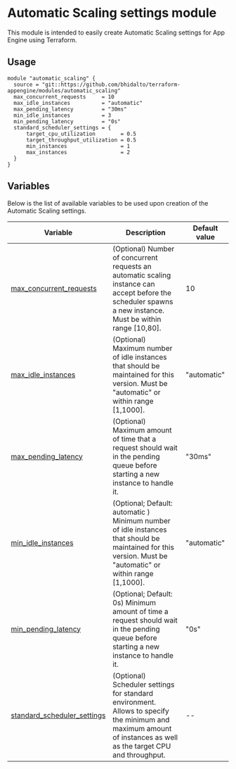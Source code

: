 # Automatic Scaling settings module

This module is intended to easily create Automatic Scaling settings for App Engine using Terraform.

## Usage

```
module "automatic_scaling" {
  source = "git::https://github.com/bhidalto/terraform-appengine/modules/automatic_scaling"
  max_concurrent_requests     = 10
  max_idle_instances          = "automatic"
  max_pending_latency         = "30ms"
  min_idle_instances          = 3
  min_pending_latency         = "0s"
  standard_scheduler_settings = {
      target_cpu_utilization        = 0.5
      target_throughput_utilization = 0.5
      min_instances                 = 1
      max_instances                 = 2    
  }
}
```

## Variables

Below is the list of available variables to be used upon creation of the Automatic Scaling settings.

| Variable | Description | Default value|
| --- | --- | -- |
| [max_concurrent_requests](https://cloud.google.com/appengine/docs/standard/python/config/appref#max_concurrent_requests) | (Optional) Number of concurrent requests an automatic scaling instance can accept before the scheduler spawns a new instance. Must be within range [10,80]. | 10 |
| [max_idle_instances](https://cloud.google.com/appengine/docs/standard/python/config/appref#max_idle_instances) | (Optional) Maximum number of idle instances that should be maintained for this version. Must be "automatic" or within range [1,1000].  | "automatic" |
| [max_pending_latency](https://cloud.google.com/appengine/docs/standard/python/config/appref#max_pending_latency) | (Optional) Maximum amount of time that a request should wait in the pending queue before starting a new instance to handle it.  | "30ms" |
| [min_idle_instances](https://cloud.google.com/appengine/docs/standard/python/config/appref#min_idle_instances) | (Optional; Default: automatic ) Minimum number of idle instances that should be maintained for this version. Must be "automatic" or within range [1,1000].  | "automatic" |
| [min_pending_latency](https://cloud.google.com/appengine/docs/standard/python/config/appref#min_pending_latency) | (Optional; Default: 0s) Minimum amount of time a request should wait in the pending queue before starting a new instance to handle it.  | "0s" |
| [standard_scheduler_settings](../standard_scheduler_settings/) | (Optional) Scheduler settings for standard environment. Allows to specify the minimum and maximum amount of instances as well as the target CPU and throughput.  | -- |


